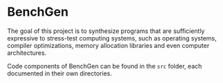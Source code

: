 # BenchGen

The goal of this project is to synthesize programs that are sufficiently expressive to stress-test computing systems, such as operating systems, compiler optimizations, memory allocation libraries and even computer architectures.

Code components of BenchGen can be found in the `src` folder, each documented in their own directories.
